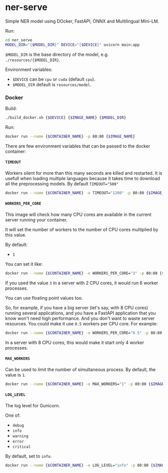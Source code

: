 # ner-serve

Simple NER model using DOcker, FastAPI, ONNX and Multilingual Mini-LM.

Run:

```bash
cd ner_serve
MODEL_DIR="{$MODEL_DIR}" DEVICE="{$DEVICE}" uvicorn main:app
```

`$MODEL_DIR` is the base directory of the model, e.g. `./resources/{$MODEL_DIR}`.  

Environment variables:
- `$DEVICE` can be `cpu` or `cuda` (default `cpu`).
- `$MODEL_DIR` default is `resources/model`.

### Docker

Build:

```bash
./build_docker.sh {$DEVICE} {$IMAGE_NAME} {$MODEL_DIR}
```

Run:

```bash
docker run --name {$CONTAINER_NAME} -p 80:80 {$IMAGE_NAME}
```

There are few environment variables that can be passed to the docker container:

#### `TIMEOUT`

Workers silent for more than this many seconds are killed and restarted. It is usefull when loading 
multiple languages because it takes time to download all the preprocessing models.
By default `TIMEOUT="500"`

```bash
docker run --name {$CONTAINER_NAME} -e TIMEOUT="1200" -p 80:80 {$IMAGE_NAME}
```

#### `WORKERS_PER_CORE`

This image will check how many CPU cores are available in the current server running your container.

It will set the number of workers to the number of CPU cores multiplied by this value.

By default:

* `1`

You can set it like:

```bash
docker run --name {$CONTAINER_NAME} -e WORKERS_PER_CORE="3" -p 80:80 {$IMAGE_NAME}
```

If you used the value `3` in a server with 2 CPU cores, it would run 6 worker processes.

You can use floating point values too.

So, for example, if you have a big server (let's say, with 8 CPU cores) running several applications, and you have a FastAPI application that you know won't need high performance. And you don't want to waste server resources. You could make it use `0.5` workers per CPU core. For example:

```bash
docker run --name {$CONTAINER_NAME} -e WORKERS_PER_CORE="0.5" -p 80:80 {$IMAGE_NAME}
```

In a server with 8 CPU cores, this would make it start only 4 worker processes.

#### `MAX_WORKERS`

Can be used to limit the number of simultaneous process. By default, the value is `1`.

```bash
docker run --name {$CONTAINER_NAME} -e MAX_WORKERS="1" -p 80:80 {$IMAGE_NAME}
```

#### `LOG_LEVEL`

The log level for Gunicorn.

One of:

* `debug`
* `info`
* `warning`
* `error`
* `critical`

By default, set to `info`.

```bash
docker run --name {$CONTAINER_NAME} -e LOG_LEVEL="info" -p 80:80 {$IMAGE_NAME}
```
